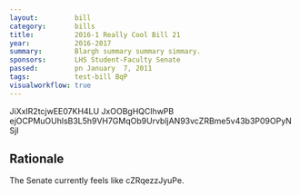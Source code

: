 ```yaml
---
layout:         bill
category:       bills
title:          2016-1 Really Cool Bill 21
year:           2016-2017
summary:        Blargh summary summary simmary.
sponsors:       LHS Student-Faculty Senate
passed:         pn January  7, 2011
tags:           test-bill BqP
visualworkflow: true
---
```



JiXxIR2tcjwEE07KH4LU JxOOBgHQClhwPB ejOCPMuOUhlsB3L5h9VH7GMqOb9UrvbljAN93vcZRBme5v43b3P09OPyNSjI 




Rationale
---------
The Senate currently feels like cZRqezzJyuPe.
